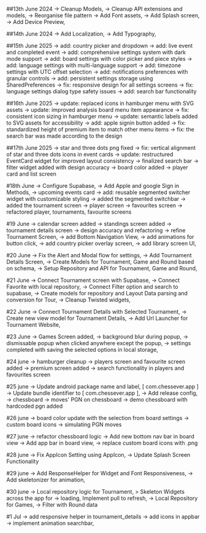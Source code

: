 ##13th June 2024
-> Cleanup Models,
-> Cleanup API extensions and models,
-> Reorganise file pattern
-> Add Font assets,
-> Add Splash screen,
-> Add Device Preview,

##14th June 2024
-> Add Localization,
-> Add Typography,

##15th June 2025
-> add: country picker and dropdown
-> add: live event and completed event
-> add: comprehensive settings system with dark mode support
-> add: board settings with color picker and piece styles
-> add: language settings with multi-language support
-> add: timezone settings with UTC offset selection
-> add: notifications preferences with granular controls
-> add: persistent settings storage using SharedPreferences
-> fix: responsive design for all settings screens
-> fix: language settings dialog type safety issues
-> add: search bar functionality

##16th June 2025
-> update: replaced icons in hamburger menu with SVG assets
-> update: improved analysis board menu item appearance
-> fix: consistent icon sizing in hamburger menu
-> update: semantic labels added to SVG assets for accessibility
-> add: apple signin button added
-> fix: standardized height of premium item to match other menu items
-> fix: the search bar was made according to the design

##17th June 2025
-> star and three dots png fixed
-> fix: vertical alignment of star and three dots icons in event cards
-> update: restructured EventCard widget for improved layout consistency
-> finalized search bar
-> filter widget added with design accuracy
-> board color added
-> player card and list screen

#18th June
-> Configure Supabase,
-> Add Apple and google Sign in Methods,
-> upcoming events card
-> add: reusable segmented switcher widget with customizable styling
-> added the segmented switchbar
-> added the tournament screen
-> player screen
-> favourites screen
-> refactored player, tournaments, favourite screens

#19 June
-> calendar screen added
-> standings screen added
-> tournament details screen
-> design accuracy and refactoring
-> refine Tournament Screen,
-> add Bottom Navigation View,
-> add animations for button click,
-> add country picker overlay screen,
-> add library screen UI,

#20 June
-> Fix the Alert and Modal flow for settings,
-> Add Tournament Details Screen,
-> Create Models for Tournament, Game and Round based on schema,
-> Setup Repository and API for Tournament, Game and Round,

#21 June
-> Connect Tournament screen with Supabase,
-> Connect Favorite with local repository,
-> Connect Filter option and search to supabase,
-> Create models for repository and Layout Data parsing and conversion for Tour,
-> Cleanup Twisted widgets,

#22 June
-> Connect Tournament Details with Selected Tournament,
-> Create new view model for Tournament Details,
-> Add Url Launcher for Tournament Website,

#23 June
-> Games Screen added,
-> background blur during popup,
-> dismissable popup when clicked anywhere except the popup,
-> settings completed with saving the selected options in local storage,

#24 june
-> hamburger cleanup
-> players screen and favourite screen added
-> premium screen added
-> search functionality in players and favourites screen

#25 june
-> Update android package name and label, [ com.chessever.app ]
-> Update bundle identifier to [ com.chessever.app  ],
-> Add release config,
-> chessboard
-> moves' PGN on chessboard
-> demo chessboard with hardcoded pgn added

#26 june
-> board color update with the selection from board settings
-> custom board icons
-> simulating PGN moves

#27 june
-> refactor chessboard logic
-> Add new bottom nav bar in board view
-> Add app bar in board view,
-> replace custom board icons with .png

#28 june
-> Fix AppIcon Setting using AppIcon,
-> Update Splash Screen Functionality

#29 june
-> Add ResponseHelper for Widget and Font Responsiveness,
-> Add skeletonizer for animation,


#30 june
-> Local repository logic for Tournament, > Skeleton Widgets across the app for
-> loading, Implement pull to refresh,
-> Local Repository for Games,
-> Filter with Round data

#1 Jul
-> add responsive helper in tournament_details
-> add icons in appbar 
-> implement animation searchbar,
